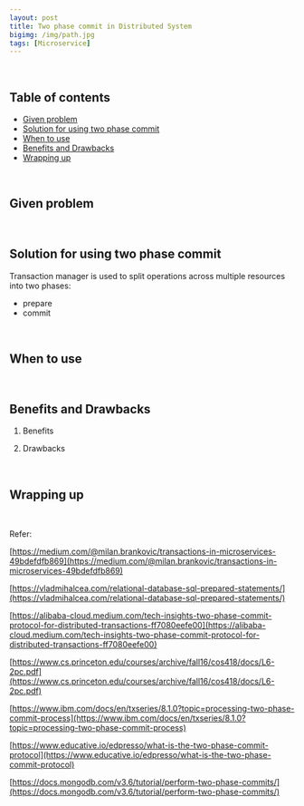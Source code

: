 ```yaml
---
layout: post
title: Two phase commit in Distributed System
bigimg: /img/path.jpg
tags: [Microservice]
---
```




<br>

## Table of contents
- [Given problem](#given-problem)
- [Solution for using two phase commit](#solution-for-using-two-phase-commit)
- [When to use](#when-to-use)
- [Benefits and Drawbacks](#benefits-and-drawbacks)
- [Wrapping up](#wrapping-up)


<br>

## Given problem





<br>

## Solution for using two phase commit

Transaction manager is used to split operations across multiple resources into two phases:
- prepare
- commit



<br>

## When to use





<br>

## Benefits and Drawbacks

1. Benefits



2. Drawbacks



<br>

## Wrapping up







<br>

Refer:

[https://medium.com/@milan.brankovic/transactions-in-microservices-49bdefdfb869](https://medium.com/@milan.brankovic/transactions-in-microservices-49bdefdfb869)

[https://vladmihalcea.com/relational-database-sql-prepared-statements/](https://vladmihalcea.com/relational-database-sql-prepared-statements/)

[https://alibaba-cloud.medium.com/tech-insights-two-phase-commit-protocol-for-distributed-transactions-ff7080eefe00](https://alibaba-cloud.medium.com/tech-insights-two-phase-commit-protocol-for-distributed-transactions-ff7080eefe00)

[https://www.cs.princeton.edu/courses/archive/fall16/cos418/docs/L6-2pc.pdf](https://www.cs.princeton.edu/courses/archive/fall16/cos418/docs/L6-2pc.pdf)

[https://www.ibm.com/docs/en/txseries/8.1.0?topic=processing-two-phase-commit-process](https://www.ibm.com/docs/en/txseries/8.1.0?topic=processing-two-phase-commit-process)

[https://www.educative.io/edpresso/what-is-the-two-phase-commit-protocol](https://www.educative.io/edpresso/what-is-the-two-phase-commit-protocol)

[https://docs.mongodb.com/v3.6/tutorial/perform-two-phase-commits/](https://docs.mongodb.com/v3.6/tutorial/perform-two-phase-commits/)